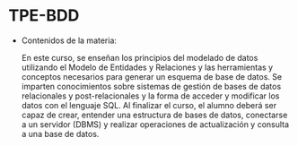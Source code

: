 # TPE-BDD

- Contenidos de la materia:

    En este curso, se enseñan los principios del modelado de datos utilizando el Modelo de Entidades y Relaciones y las herramientas y conceptos necesarios para generar un esquema de base de datos. Se imparten conocimientos sobre sistemas de gestión de bases de datos relacionales y post-relacionales y la forma de acceder y modificar los datos con el lenguaje SQL.
    Al finalizar el curso, el alumno deberá ser capaz de crear, entender una estructura de bases de datos, conectarse a un servidor (DBMS) y realizar operaciones de actualización y consulta a una base de datos.